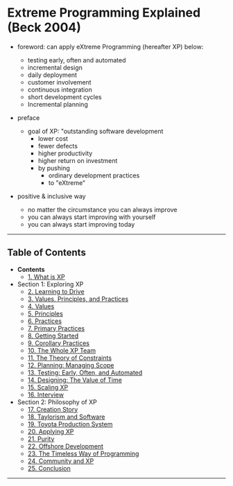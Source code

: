 # Extreme Programming Explained (Beck 2004)

- foreword: can apply eXtreme Programming (hereafter XP) below:
  - testing early, often and automated
  - incremental design
  - daily deployment
  - customer involvement
  - continuous integration
  - short development cycles
  - Incremental planning

- preface
  - goal of XP: "outstanding software development
    - lower cost
    - fewer defects
    - higher productivity
    - higher return on investment
    - by pushing
      - ordinary development practices
      - to "eXtreme"

- positive & inclusive way
  - no matter the circumstance you can always improve
  - you can always start improving with yourself
  - you can always start improving today

---

## Table of Contents

- **Contents**
  - [1. What is XP](1.md)
- Section 1: Exploring XP
  - [2. Learning to Drive](2.md)
  - [3. Values, Principles, and Practices](3.md)
  - [4. Values](4.md)
  - [5. Principles](5.md)
  - [6. Practices](6.md)
  - [7. Primary Practices](7.md)
  - [8. Getting Started](8.md)
  - [9. Corollary Practices](9.md)
  - [10. The Whole XP Team](10.md)
  - [11. The Theory of Constraints](11.md)
  - [12. Planning: Managing Scope](12.md)
  - [13. Testing: Early, Often, and Automated](13.md)
  - [14. Designing: The Value of Time](14.md)
  - [15. Scaling XP](15.md)
  - [16. Interview](16.md)
- Section 2: Philosophy of XP
  - [17. Creation Story](17.md)
  - [18. Taylorism and Software](18.md)
  - [19. Toyota Production System](19.md)
  - [20. Applying XP](20.md)
  - [21. Purity](21.md)
  - [22. Offshore Development](22.md)
  - [23. The Timeless Way of Programming](23.md)
  - [24. Community and XP](24.md)
  - [25. Conclusion](25.md)

---
